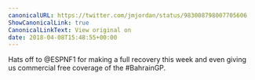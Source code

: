 ```yaml
---
canonicalURL: https://twitter.com/jmjordan/status/983008798007705606
ShowCanonicalLink: true
CanonicalLinkText: View original on
date: 2018-04-08T15:48:55+00:00
---
```

Hats off to @ESPNF1 for making a full recovery this week and even giving us commercial free coverage of the #BahrainGP.